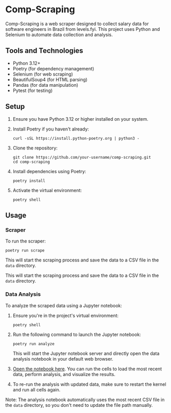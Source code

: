 # Comp-Scraping

Comp-Scraping is a web scraper designed to collect salary data for software engineers in Brazil from levels.fyi. This project uses Python and Selenium to automate data collection and analysis.

## Tools and Technologies

- Python 3.12+
- Poetry (for dependency management)
- Selenium (for web scraping)
- BeautifulSoup4 (for HTML parsing)
- Pandas (for data manipulation)
- Pytest (for testing)

## Setup

1. Ensure you have Python 3.12 or higher installed on your system.

2. Install Poetry if you haven't already:

   ```
   curl -sSL https://install.python-poetry.org | python3 -
   ```

3. Clone the repository:

   ```
   git clone https://github.com/your-username/comp-scraping.git
   cd comp-scraping
   ```

4. Install dependencies using Poetry:

   ```
   poetry install
   ```

5. Activate the virtual environment:
   ```
   poetry shell
   ```

## Usage

### Scraper

To run the scraper:

```
poetry run scrape
```

This will start the scraping process and save the data to a CSV file in the `data` directory.

This will start the scraping process and save the data to a CSV file in the `data` directory.

### Data Analysis

To analyze the scraped data using a Jupyter notebook:

1. Ensure you're in the project's virtual environment:

   ```
   poetry shell
   ```

2. Run the following command to launch the Jupyter notebook:

   ```
   poetry run analyze
   ```

   This will start the Jupyter notebook server and directly open the data analysis notebook in your default web browser.

3. [Open the notebook here](http://localhost:8888/doc/tree/comp_scraping/data_analysis.ipynb). You can run the cells to load the most recent data, perform analysis, and visualize the results.

4. To re-run the analysis with updated data, make sure to restart the kernel and run all cells again.

Note: The analysis notebook automatically uses the most recent CSV file in the `data` directory, so you don't need to update the file path manually.

